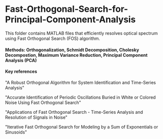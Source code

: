 # Fast-Orthogonal-Search-for-Principal-Component-Analysis

This folder contains MATLAB files that efficiently resolves optical spectrum using Fast Orthogonal Search (FOS) algorithm.

####  Methods: Orthogonalization, Schmidt Decomposition, Cholesky Decompostion, Maximum Variance Reduction, Principal Component Analysis (PCA)

#### Key references

"A Robust Orthogonal Algorithm for System Identification and Time-Series Analysis"

"Accurate Identification of Periodic Oscillations Buried in White or Colored Noise Using Fast Orthogonal Search"

"Applications of Fast Orthogonal Search - Time-Series Analysis and Resolution of Signals in Noise"

"Iterative Fast Orthogonal Search for Modeling by a Sum of Exponentials or Sinusoids"
